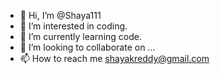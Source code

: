 - 👋 Hi, I’m @Shaya111
- 👀 I’m interested in coding.
- 🌱 I’m currently learning code.
- 💞️ I’m looking to collaborate on ...
- 📫 How to reach me shayakreddy@gmail.com
